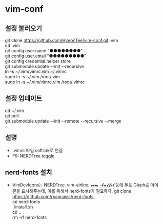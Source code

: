 # vim-conf

## 설정 불러오기
git clone https://github.com/HyeonTee/vim-conf.git .vim  
cd .vim  
git config user.name "●●●●●●●●"  
git config user.email "●●●●●●●●●"  
git config credential.helper store  
git submodule update --init --recursive  
ln -s ~/.vim/vimrc.vim ~/.vimrc  
sudo ln -s ~/.vim /root/.vim  
sudo ln -s ~/.vim/vimrc.vim /root/.vimrc  

## 설정 업데이트
cd ~/.vim  
git pull  
git submodule update --init --remote --recursive --merge  

## 설명
- .vimrc 파일 softlink로 연결  
- F9: NERDTree toggle

## nerd-fonts 설치
- VimDevIcons는 NERDTree, vim-airline, 𝓿𝓲𝓶 -𝓫𝓾𝓯𝓯𝓮𝓽 등에 폰트 Glyph로 아이콘을 표시해주는데, 이를 위해서 nerd-fonts가 필요하다.
git clone https://github.com/ryanoasis/nerd-fonts  
cd nerd-fonts  
./install.sh  
cd ..  
rm -rf nerd-fonts  
